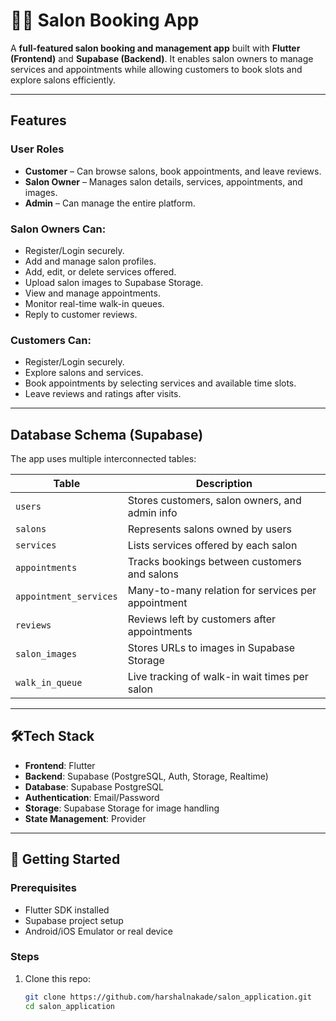 # 💇‍♀️ Salon Booking App

A **full-featured salon booking and management app** built with **Flutter (Frontend)** and **Supabase (Backend)**. It enables salon owners to manage services and appointments while allowing customers to book slots and explore salons efficiently.

---

##  Features

###  User Roles
- **Customer** – Can browse salons, book appointments, and leave reviews.
- **Salon Owner** – Manages salon details, services, appointments, and images.
- **Admin** – Can manage the entire platform.

### Salon Owners Can:
- Register/Login securely.
- Add and manage salon profiles.
- Add, edit, or delete services offered.
- Upload salon images to Supabase Storage.
- View and manage appointments.
- Monitor real-time walk-in queues.
- Reply to customer reviews.

###  Customers Can:
- Register/Login securely.
- Explore salons and services.
- Book appointments by selecting services and available time slots.
- Leave reviews and ratings after visits.

---

##  Database Schema (Supabase)

The app uses multiple interconnected tables:

| Table | Description |
|-------|-------------|
| `users` | Stores customers, salon owners, and admin info |
| `salons` | Represents salons owned by users |
| `services` | Lists services offered by each salon |
| `appointments` | Tracks bookings between customers and salons |
| `appointment_services` | Many-to-many relation for services per appointment |
| `reviews` | Reviews left by customers after appointments |
| `salon_images` | Stores URLs to images in Supabase Storage |
| `walk_in_queue` | Live tracking of walk-in wait times per salon |



---

## 🛠Tech Stack

- **Frontend**: Flutter
- **Backend**: Supabase (PostgreSQL, Auth, Storage, Realtime)
- **Database**: Supabase PostgreSQL
- **Authentication**: Email/Password
- **Storage**: Supabase Storage for image handling
- **State Management**: Provider 

---

## 🚀 Getting Started

### Prerequisites
- Flutter SDK installed
- Supabase project setup
- Android/iOS Emulator or real device

### Steps
1. Clone this repo:
   ```bash
   git clone https://github.com/harshalnakade/salon_application.git
   cd salon_application
